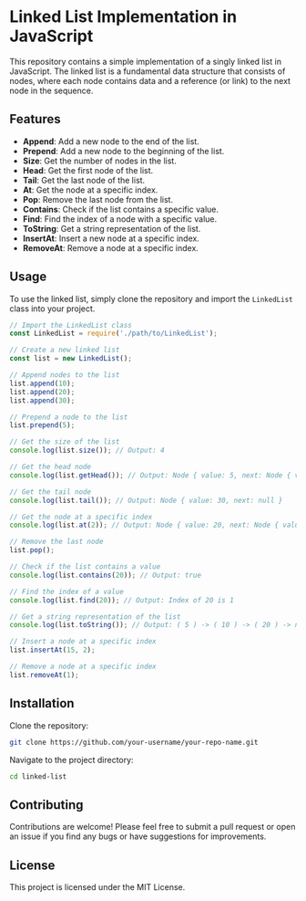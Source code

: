 # Linked List Implementation in JavaScript

This repository contains a simple implementation of a singly linked list in JavaScript. The linked list is a fundamental data structure that consists of nodes, where each node contains data and a reference (or link) to the next node in the sequence.

## Features

- **Append**: Add a new node to the end of the list.
- **Prepend**: Add a new node to the beginning of the list.
- **Size**: Get the number of nodes in the list.
- **Head**: Get the first node of the list.
- **Tail**: Get the last node of the list.
- **At**: Get the node at a specific index.
- **Pop**: Remove the last node from the list.
- **Contains**: Check if the list contains a specific value.
- **Find**: Find the index of a node with a specific value.
- **ToString**: Get a string representation of the list.
- **InsertAt**: Insert a new node at a specific index.
- **RemoveAt**: Remove a node at a specific index.

## Usage

To use the linked list, simply clone the repository and import the `LinkedList` class into your project.

```javascript
// Import the LinkedList class
const LinkedList = require('./path/to/LinkedList');

// Create a new linked list
const list = new LinkedList();

// Append nodes to the list
list.append(10);
list.append(20);
list.append(30);

// Prepend a node to the list
list.prepend(5);

// Get the size of the list
console.log(list.size()); // Output: 4

// Get the head node
console.log(list.getHead()); // Output: Node { value: 5, next: Node { value: 10, next: ... } }

// Get the tail node
console.log(list.tail()); // Output: Node { value: 30, next: null }

// Get the node at a specific index
console.log(list.at(2)); // Output: Node { value: 20, next: Node { value: 30, next: null } }

// Remove the last node
list.pop();

// Check if the list contains a value
console.log(list.contains(20)); // Output: true

// Find the index of a value
console.log(list.find(20)); // Output: Index of 20 is 1

// Get a string representation of the list
console.log(list.toString()); // Output: ( 5 ) -> ( 10 ) -> ( 20 ) -> null

// Insert a node at a specific index
list.insertAt(15, 2);

// Remove a node at a specific index
list.removeAt(1);
```

## Installation
Clone the repository:

```bash
git clone https://github.com/your-username/your-repo-name.git
```

Navigate to the project directory:
```bash
cd linked-list
```

## Contributing
Contributions are welcome! Please feel free to submit a pull request or open an issue if you find any bugs or have suggestions for improvements.

## License
This project is licensed under the MIT License.

